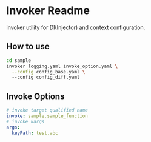 # Invoker Readme

invoker utility for DI(Injector) and context configuration.

## How to use

```sh
cd sample
invoker logging.yaml invoke_option.yaml \
  --config config_base.yaml \ 
  --config config_diff.yaml
```

## Invoke Options

```yaml
# invoke target qualified name
invoke: sample.sample_function
# invoke kargs
args:
  keyPath: test.abc
```
